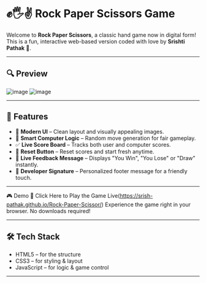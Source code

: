 # ✊🖐✌ Rock Paper Scissors Game

Welcome to **Rock Paper Scissors**, a classic hand game now in digital form!  
This is a fun, interactive web-based version coded with love by **Srishti Pathak** 💖.

---

## 🔍 Preview

![image](https://github.com/user-attachments/assets/aa1dbf7b-6de6-42cb-84a9-d99e2fc8d384)
![image](https://github.com/user-attachments/assets/386add24-d2c0-4080-af7a-d4aa6dbffe73)

---

## 🚀 Features

- 🎨 **Modern UI** – Clean layout and visually appealing images.
- 🧠 **Smart Computer Logic** – Random move generation for fair gameplay.
- ✅ **Live Score Board** – Tracks both user and computer scores.
- 🔁 **Reset Button** – Reset scores and start fresh anytime.
- 🔔 **Live Feedback Message** – Displays "You Win", "You Lose" or "Draw" instantly.
- 💌 **Developer Signature** – Personalized footer message for a friendly touch.

---

🎮 Demo
🔗 Click Here to Play the Game Live(https://srish-pathak.github.io/Rock-Paper-Scissor/)
Experience the game right in your browser. No downloads required!

---

## 🛠️ Tech Stack

- HTML5 – for the structure  
- CSS3 – for styling & layout  
- JavaScript – for logic & game control

---
